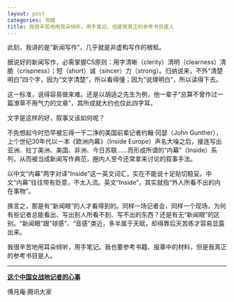 ```yaml
---
layout: post
categories: 书摘
title: 我很辛苦地用耳朵倾听，用手笔记，但是我真正的参考书目是人
---
```


此刻，我讲的是“新闻写作”，几乎就是非虚构写作的根柢。

据说好的新闻写作，必需掌握CS原则：用字清晰（clerity）清明（clearness）清脆（crispness）；短（short）诚（sincer）力（strong）。归纳说来，不外“清楚明白”四个字，因为“文字清楚”，所以看得懂；因为“说理明白”，所以读得下去。

这一标准，说得容易做来难。还是以胡适之先生为例，他一辈子“总算不曾作过一篇潦草不用气力的文章”，其所成就大约也仅此四字耳。

文字是这样的好，叙事又该如何呢？

不免想起今时恐早被忘得一干二净的美国前辈记者约翰·冈瑟（John Gunther），上个世纪30年代以一本《欧洲内幕》（Inside Europe）声名大噪之后，接连写出亚洲、拉丁美洲、美国、非洲、今日苏联……而形成所谓的“内幕”（Inside）系列，从而被当成新闻写作典范，圈内人至今还常拿来讨论的叙事手法。

以中文“内幕”两字对译“Inside”这一英文词汇，实在不能说十足贴切稳妥。中文“内幕”往往带有贬意，不太入流。英文“Inside”，其实就指“外人所看不出的内在事物”。

换言之，那是有“新闻眼”的人才看得到的。同样一场记者会，同样一个现场，为何有些记者总能看出、写出别人所看不到、写不出的东西？还是有无“新闻眼”的区别。“新闻眼”跟“球感”、“音感”类近，多半属于天赋，却得靠后天苦练才容易显露出来。

我很辛苦地用耳朵倾听，用手笔记。我也要参考书籍、报章中的材料，但是我真正的参考书目是人。

---

**[这个中国女战地记者的心事](http://t.cn/Rx3NdOC)**

傅月庵·腾讯大家